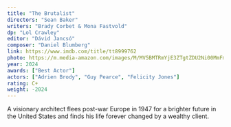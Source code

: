 ```yaml
---
title: "The Brutalist"
directors: "Sean Baker"
writers: "Brady Corbet & Mona Fastvold"
dp: "Lol Crawley"
editor: "Dávid Jancsó"
composer: "Daniel Blumberg"
link: https://www.imdb.com/title/tt8999762
photo: https://m.media-amazon.com/images/M/MV5BMTRmYjE3ZTgtZDU2Ni00MmFmLWFhNDYtODVjYTI5ZDQxZGIyXkEyXkFqcGc@._V1_FMjpg_UX1024_.jpg
year: 2024
awards: ["Best Actor"]
actors: ["Adrien Brody", "Guy Pearce", "Felicity Jones"]
rating: C+
weight: -2024
---
```


A visionary architect flees post-war Europe in 1947 for a brighter future in the United States and finds his life forever changed by a wealthy client.
